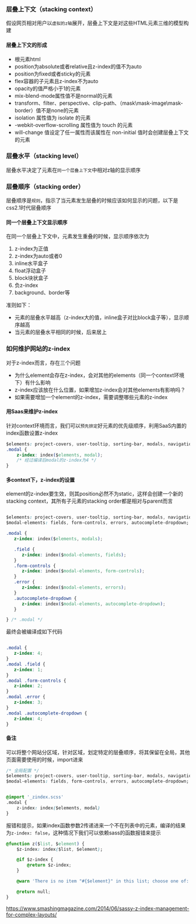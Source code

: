 ### 层叠上下文（stacking context）
假设网页相对用户以`虚拟的z轴`展开，层叠上下文是对这些HTML元素三维的模型构建

#### 层叠上下文的形成
- 根元素html
- position为absolute或者relative且z-index的值不为auto
- position为fixed或者sticky的元素
- flex容器的子元素且z-index不为auto
- opacity的值严格小于1的元素
- mix-blend-mode属性值不是normal的元素
- transform、filter、perspective、clip-path、（mask\mask-image\mask-border）值不是none的元素
- isolation 属性值为 isolate 的元素
- -webkit-overflow-scrolling 属性值为 touch 的元素
- will-change 值设定了任一属性而该属性在 non-initial 值时会创建层叠上下文的元素

### 层叠水平（stacking level）
层叠水平决定了元素在`同一个层叠上下文`中相对z轴的显示顺序


### 层叠顺序（stacking order）
层叠顺序是`规则`，指示了当元素发生层叠的时候应该如何显示的问题，以下是css2.1时代层叠顺序

#### 同一个层叠上下文显示顺序
在同一个层叠上下文中，元素发生重叠的时候，显示顺序依次为
1. z-index为正值
2. z-index为auto或者0
3. inline水平盒子
4. float浮动盒子
5. block块状盒子
6. 负z-index
7. background、border等


准则如下：
- 元素的层叠水平越高（z-index大的值，inline盒子对比block盒子等），显示顺序越高
- 当元素的层叠水平相同的时候，后来居上

### 如何维护网站的z-index
对于z-index而言，存在三个问题
- 为什么element会存在z-index，会对其他的elements（同一个context环境下）有什么影响
- z-index应该放在什么位置，如果增加z-index会对其他elements有影响吗？
- 如果需要增加一个element的z-index，需要调整哪些元素的z-index

#### 用Saas来维护z-index
针对context环境而言，我们可以`预先排定`好元素的优先级顺序，利用SaaS内置的index函数设置z-index

```css
$elements: project-covers, user-tooltip, sorting-bar, modals, navigation;
.modal {
    z-index: index($elements, modal);
    /* 经过编译后modal的z-index为4 */
}
```

#### 多context下，z-index的设置
element的z-index要生效，则其position必然不为static，这样会创建一个新的stacking context，其所有子元素的stacking order都是相对与parent而言

```css

$elements: project-covers, user-tooltip, sorting-bar, modals, navigation;
$modal-elements: fields, form-controls, errors, autocomplete-dropdown;

.modal {
   z-index: index($elements, modals);

   .field {
      z-index: index($modal-elements, fields);
   }
   .form-controls {
      z-index: index($modal-elements, form-controls);
   }
   .error {
      z-index: index($modal-elements, errors);
   }
   .autocomplete-dropdown {
      z-index: index($modal-elements, autocomplete-dropdown);
   }

} /* .modal */

```

最终会被编译成如下代码
```css

.modal {
   z-index: 4;
}
.modal .field {
   z-index: 1;
}
.modal .form-controls {
   z-index: 2;
}
.modal .error {
   z-index: 3;
}
.modal .autocomplete-dropdown {
   z-index: 4;
}
```

#### 备注
可以将整个网站分区域，针对区域，划定特定的层叠顺序，将其保留在全局，其他页面需要使用的时候，import进来
```css
/* 全局配置 */
$elements: project-covers, user-tooltip, sorting-bar, modals, navigation;
$modal-elements: fields, form-controls, errors, autocomplete-dropdown;


@import '_zindex.scss'
.modal {
    z-index: index($elements, modal)
}
```


报错和提示，如果index函数参数2传递进来一个不在列表中的元素，编译的结果为`z-index: false`，这种情况下我们可以依赖sass的函数报错来提示
```css
@function z($list, $element) {
    $z-index: index($list, $element);

    @if $z-index {
        @return $z-index;
    }

    @warn 'There is no item "#{$element}" in this list; choose one of: #{$list}';

    @return null;
}
```

https://www.smashingmagazine.com/2014/06/sassy-z-index-management-for-complex-layouts/
